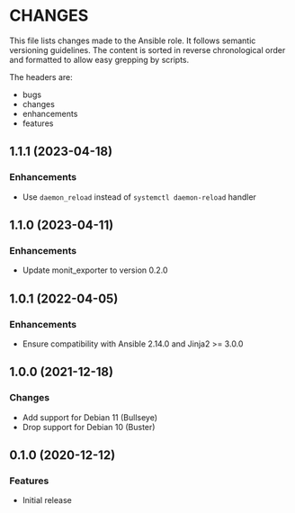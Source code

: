 # CHANGES

This file lists changes made to the Ansible role. It follows semantic versioning
guidelines. The content is sorted in reverse chronological order and formatted
to allow easy grepping by scripts.

The headers are:
- bugs
- changes
- enhancements
- features

## 1.1.1 (2023-04-18)

### Enhancements

- Use `daemon_reload` instead of `systemctl daemon-reload` handler

## 1.1.0 (2023-04-11)

### Enhancements

- Update monit_exporter to version 0.2.0

## 1.0.1 (2022-04-05)

### Enhancements

- Ensure compatibility with Ansible 2.14.0 and Jinja2 >= 3.0.0

## 1.0.0 (2021-12-18)

### Changes

- Add support for Debian 11 (Bullseye)
- Drop support for Debian 10 (Buster)

## 0.1.0 (2020-12-12)

### Features

- Initial release
